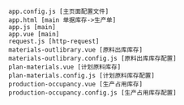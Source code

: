     app.config.js [主页面配置文件]
    app.html [main 单据库存->生产单]
    app.js [main]
    app.vue [main]
    request.js [http-request]
    materials-outlibrary.vue [原料出库库存]
    materials-outlibrary.config.js [原料出库库存配置]
    plan-materials.vue [计划原料库存]
    plan-materials.config.js [计划原料库存配置]
    production-occupancy.vue [生产占用库存]
    production-occupancy.config.js [生产占用库存配置]